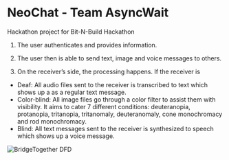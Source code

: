 # NeoChat - Team AsyncWait
Hackathon project for Bit-N-Build Hackathon

1. The user authenticates and provides information.

2. The user then is able to send text, image and voice
messages to others.

3. On the receiver’s side, the processing happens. If the receiver is

- Deaf: All audio files sent to the receiver is transcribed to text
which shows up a as a regular text message.
- Color-blind: All image files go through a color filter to assist
them with visibility. It aims to cater 7 different conditions:
deuteranopia, protanopia, tritanopia, tritanomaly,
deuteranomaly, cone monochromacy and rod
monochromacy.
- Blind: All text messages sent to the receiver is synthesized to
speech which shows up a voice message.

![BridgeTogether DFD](https://github.com/ani1609/NeoChat/assets/91966855/711ee745-8189-4ead-a689-091fb91a0ff2)
